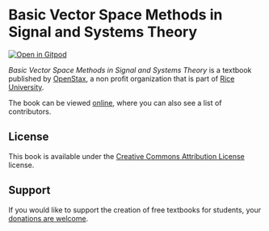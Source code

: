 # Basic Vector Space Methods in Signal and Systems Theory

[![Open in Gitpod](https://gitpod.io/button/open-in-gitpod.svg)](https://gitpod.io/from-referrer/)

_Basic Vector Space Methods in Signal and Systems Theory_ is a textbook published by [OpenStax](https://openstax.org/), a non profit organization that is part of [Rice University](https://www.rice.edu/).

The book can be viewed [online](https://github.com/cnx-user-books/cnxbook-basic-vector-space-methods-in-signal-and-systems-theory/releases/latest), where you can also see a list of contributors.

## License
This book is available under the [Creative Commons Attribution License](./LICENSE) license.

## Support
If you would like to support the creation of free textbooks for students, your [donations are welcome](https://riceconnect.rice.edu/donation/support-openstax-banner).
